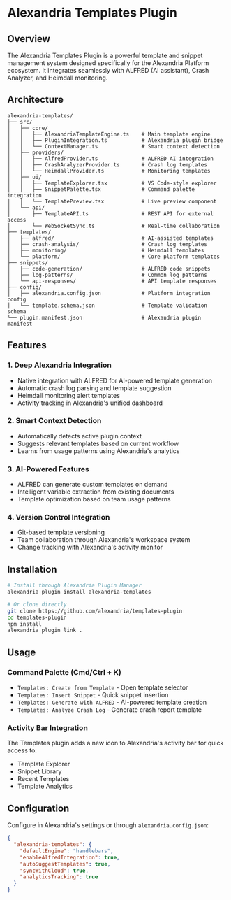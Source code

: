 # Alexandria Templates Plugin

## Overview
The Alexandria Templates Plugin is a powerful template and snippet management system designed specifically for the Alexandria Platform ecosystem. It integrates seamlessly with ALFRED (AI assistant), Crash Analyzer, and Heimdall monitoring.

## Architecture

```
alexandria-templates/
├── src/
│   ├── core/
│   │   ├── AlexandriaTemplateEngine.ts    # Main template engine
│   │   ├── PluginIntegration.ts           # Alexandria plugin bridge
│   │   └── ContextManager.ts              # Smart context detection
│   ├── providers/
│   │   ├── AlfredProvider.ts              # ALFRED AI integration
│   │   ├── CrashAnalyzerProvider.ts       # Crash log templates
│   │   └── HeimdallProvider.ts            # Monitoring templates
│   ├── ui/
│   │   ├── TemplateExplorer.tsx           # VS Code-style explorer
│   │   ├── SnippetPalette.tsx             # Command palette integration
│   │   └── TemplatePreview.tsx            # Live preview component
│   └── api/
│       ├── TemplateAPI.ts                 # REST API for external access
│       └── WebSocketSync.ts               # Real-time collaboration
├── templates/
│   ├── alfred/                            # AI-assisted templates
│   ├── crash-analysis/                    # Crash log templates
│   ├── monitoring/                        # Heimdall templates
│   └── platform/                          # Core platform templates
├── snippets/
│   ├── code-generation/                   # ALFRED code snippets
│   ├── log-patterns/                      # Common log patterns
│   └── api-responses/                     # API template responses
├── config/
│   ├── alexandria.config.json             # Platform integration config
│   └── template.schema.json               # Template validation schema
└── plugin.manifest.json                   # Alexandria plugin manifest
```

## Features

### 1. **Deep Alexandria Integration**
- Native integration with ALFRED for AI-powered template generation
- Automatic crash log parsing and template suggestion
- Heimdall monitoring alert templates
- Activity tracking in Alexandria's unified dashboard

### 2. **Smart Context Detection**
- Automatically detects active plugin context
- Suggests relevant templates based on current workflow
- Learns from usage patterns using Alexandria's analytics

### 3. **AI-Powered Features**
- ALFRED can generate custom templates on demand
- Intelligent variable extraction from existing documents
- Template optimization based on team usage patterns

### 4. **Version Control Integration**
- Git-based template versioning
- Team collaboration through Alexandria's workspace system
- Change tracking with Alexandria's activity monitor

## Installation

```bash
# Install through Alexandria Plugin Manager
alexandria plugin install alexandria-templates

# Or clone directly
git clone https://github.com/alexandria/templates-plugin
cd templates-plugin
npm install
alexandria plugin link .
```

## Usage

### Command Palette (Cmd/Ctrl + K)
- `Templates: Create from Template` - Open template selector
- `Templates: Insert Snippet` - Quick snippet insertion
- `Templates: Generate with ALFRED` - AI-powered template creation
- `Templates: Analyze Crash Log` - Generate crash report template

### Activity Bar Integration
The Templates plugin adds a new icon to Alexandria's activity bar for quick access to:
- Template Explorer
- Snippet Library
- Recent Templates
- Template Analytics

## Configuration

Configure in Alexandria's settings or through `alexandria.config.json`:

```json
{
  "alexandria-templates": {
    "defaultEngine": "handlebars",
    "enableAlfredIntegration": true,
    "autoSuggestTemplates": true,
    "syncWithCloud": true,
    "analyticsTracking": true
  }
}
```
